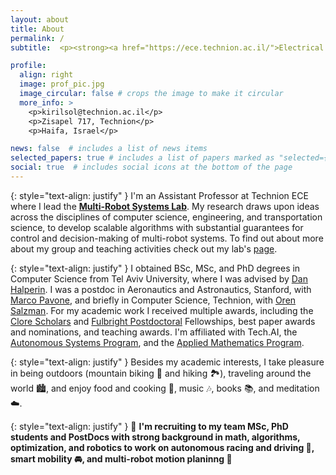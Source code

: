 ```yaml
---
layout: about
title: About
permalink: /
subtitle:  <p><strong><a href="https://ece.technion.ac.il/">Electrical and Computer Engineering</a></strong> | <strong>Technion - Israel Institute of Technology</strong></p>

profile:
  align: right
  image: prof_pic.jpg
  image_circular: false # crops the image to make it circular
  more_info: >
    <p>kirilsol@technion.ac.il</p>
    <p>Zisapel 717, Technion</p>
    <p>Haifa, Israel</p>

news: false  # includes a list of news items
selected_papers: true # includes a list of papers marked as "selected={true}"
social: true  # includes social icons at the bottom of the page
---
```


{: style="text-align: justify" }
I'm an Assistant Professor at Technion ECE where I lead the **[Multi-Robot Systems Lab](https://mrstechnion.github.io)**. 
My research draws upon ideas across the disciplines of computer science, engineering, and transportation science, to develop scalable algorithms with substantial guarantees for control and decision-making of multi-robot systems. To find out about more about my group and teaching activities check out my lab's [page](https://mrstechnion.github.io).

{: style="text-align: justify" }
I obtained BSc, MSc, and PhD degrees in Computer Science from Tel Aviv University, where I was advised by [Dan Halperin](https://www.cgl.cs.tau.ac.il/people/dan-halperin/). I was a postdoc in Aeronautics and Astronautics, Stanford, with [Marco Pavone](http://asl.stanford.edu/people/), and briefly in Computer Science, Technion, with [Oren Salzman](https://orensalzman.com/). For my academic work I received multiple awards, including the [Clore Scholars](https://clorefoundation.org.il/clore-scholars-programme/) and [Fulbright Postdoctoral](https://www.fulbright.org.il/) Fellowships, best paper awards and nominations, and teaching awards. I'm affiliated with Tech.AI, the [Autonomous Systems Program](https://tasp-technion.org), and the [Applied Mathematics Program](https://math.technion.ac.il/labs/applied-math/en/).

{: style="text-align: justify" }
Besides my academic interests, I take pleasure in being outdoors (mountain biking :mountain_bicyclist: and hiking :national_park:), traveling around the world :cityscape:, and enjoy food and cooking :bento:, music :notes:, books :books:, and meditation :cloud:.

{: style="text-align: justify" }
:wave: __I'm recruiting to my team MSc, PhD students and PostDocs with strong background in math, algorithms, optimization, and robotics to work on  autonomous racing and driving :checkered_flag:, smart mobility :oncoming_automobile:, and multi-robot motion planinng :robot:__